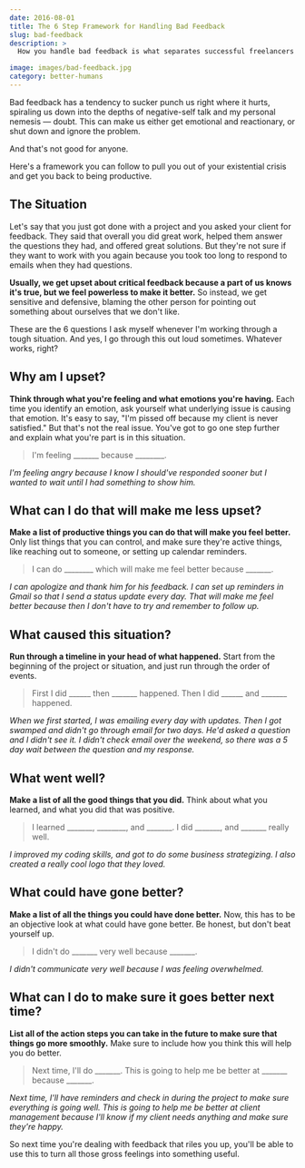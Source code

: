 ```yaml
---
date: 2016-08-01
title: The 6 Step Framework for Handling Bad Feedback
slug: bad-feedback
description: >
  How you handle bad feedback is what separates successful freelancers from the ones that crash and burn. Instead, turn something bad into something useful.

image: images/bad-feedback.jpg
category: better-humans
---
```


Bad feedback has a tendency to sucker punch us right where it hurts, spiraling us down into the depths of negative-self talk and my personal nemesis — doubt. This can make us either get emotional and reactionary, or shut down and ignore the problem.

And that's not good for anyone.

Here's a framework you can follow to pull you out of your existential crisis and get you back to being productive.

## The Situation

Let's say that you just got done with a project and you asked your client for feedback. They said that overall you did great work, helped them answer the questions they had, and offered great solutions. But they're not sure if they want to work with you again because you took too long to respond to emails when they had questions.

**Usually, we get upset about critical feedback because a part of us knows it's true, but we feel powerless to make it better.** So instead, we get sensitive and defensive, blaming the other person for pointing out something about ourselves that we don't like.

These are the 6 questions I ask myself whenever I'm working through a tough situation. And yes, I go through this out loud sometimes. Whatever works, right?

## Why am I upset?

**Think through what you're feeling and what emotions you're having.** Each time you identify an emotion, ask yourself what underlying issue is causing that emotion. It's easy to say, "I'm pissed off because my client is never satisfied." But that's not the real issue. You've got to go one step further and explain what you're part is in this situation.

> I'm feeling \_\_\_\_\_\_\_ because \_\_\_\_\_\_\_\_.

_I'm feeling angry because I know I should've responded sooner but I wanted to wait until I had something to show him._

## What can I do that will make me less upset?

**Make a list of productive things you can do that will make you feel better.** Only list things that you can control, and make sure they're active things, like reaching out to someone, or setting up calendar reminders.

> I can do \_\_\_\_\_\_\_\_ which will make me feel better because \_\_\_\_\_\_\_.

_I can apologize and thank him for his feedback. I can set up reminders in Gmail so that I send a status update every day. That will make me feel better because then I don't have to try and remember to follow up._

## What caused this situation?

**Run through a timeline in your head of what happened.** Start from the beginning of the project or situation, and just run through the order of events.

> First I did \_\_\_\_\_\_ then \_\_\_\_\_\_\_ happened. Then I did \_\_\_\_\_\_ and \_\_\_\_\_\_\_ happened.

_When we first started, I was emailing every day with updates. Then I got swamped and didn't go through email for two days. He'd asked a question and I didn't see it. I didn't check email over the weekend, so there was a 5 day wait between the question and my response._

## What went well?

**Make a list of all the good things that you did.** Think about what you learned, and what you did that was positive.

> I learned \_\_\_\_\_\_\_, \_\_\_\_\_\_\_\_, and \_\_\_\_\_\_\_. I did \_\_\_\_\_\_\_, and \_\_\_\_\_\_\_ really well.

_I improved my coding skills, and got to do some business strategizing. I also created a really cool logo that they loved._

## What could have gone better?

**Make a list of all the things you could have done better.** Now, this has to be an objective look at what could have gone better. Be honest, but don't beat yourself up.

> I didn't do \_\_\_\_\_\_\_ very well because \_\_\_\_\_\_\_.

_I didn't communicate very well because I was feeling overwhelmed._

## What can I do to make sure it goes better next time?

**List all of the action steps you can take in the future to make sure that things go more smoothly.** Make sure to include how you think this will help you do better.

> Next time, I'll do \_\_\_\_\_\_\_. This is going to help me be better at \_\_\_\_\_\_\_ because \_\_\_\_\_\_\_.

_Next time, I'll have reminders and check in during the project to make sure everything is going well. This is going to help me be better at client management because I'll know if my client needs anything and make sure they're happy._

So next time you're dealing with feedback that riles you up, you'll be able to use this to turn all those gross feelings into something useful.
